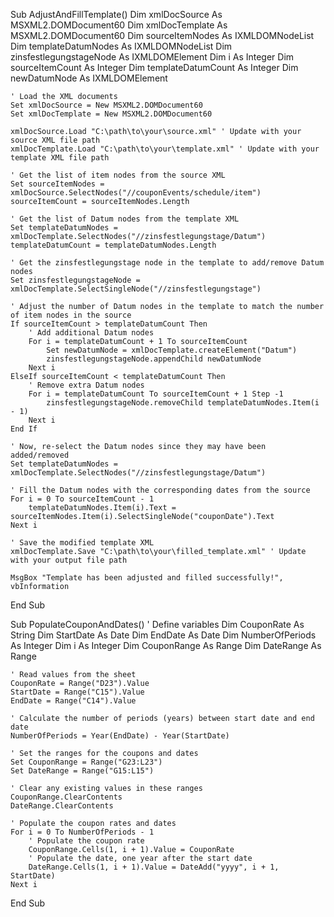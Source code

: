 Sub AdjustAndFillTemplate()
    Dim xmlDocSource As MSXML2.DOMDocument60
    Dim xmlDocTemplate As MSXML2.DOMDocument60
    Dim sourceItemNodes As IXMLDOMNodeList
    Dim templateDatumNodes As IXMLDOMNodeList
    Dim zinsfestlegungstageNode As IXMLDOMElement
    Dim i As Integer
    Dim sourceItemCount As Integer
    Dim templateDatumCount As Integer
    Dim newDatumNode As IXMLDOMElement
    
    ' Load the XML documents
    Set xmlDocSource = New MSXML2.DOMDocument60
    Set xmlDocTemplate = New MSXML2.DOMDocument60
    
    xmlDocSource.Load "C:\path\to\your\source.xml" ' Update with your source XML file path
    xmlDocTemplate.Load "C:\path\to\your\template.xml" ' Update with your template XML file path
    
    ' Get the list of item nodes from the source XML
    Set sourceItemNodes = xmlDocSource.SelectNodes("//couponEvents/schedule/item")
    sourceItemCount = sourceItemNodes.Length
    
    ' Get the list of Datum nodes from the template XML
    Set templateDatumNodes = xmlDocTemplate.SelectNodes("//zinsfestlegungstage/Datum")
    templateDatumCount = templateDatumNodes.Length
    
    ' Get the zinsfestlegungstage node in the template to add/remove Datum nodes
    Set zinsfestlegungstageNode = xmlDocTemplate.SelectSingleNode("//zinsfestlegungstage")
    
    ' Adjust the number of Datum nodes in the template to match the number of item nodes in the source
    If sourceItemCount > templateDatumCount Then
        ' Add additional Datum nodes
        For i = templateDatumCount + 1 To sourceItemCount
            Set newDatumNode = xmlDocTemplate.createElement("Datum")
            zinsfestlegungstageNode.appendChild newDatumNode
        Next i
    ElseIf sourceItemCount < templateDatumCount Then
        ' Remove extra Datum nodes
        For i = templateDatumCount To sourceItemCount + 1 Step -1
            zinsfestlegungstageNode.removeChild templateDatumNodes.Item(i - 1)
        Next i
    End If
    
    ' Now, re-select the Datum nodes since they may have been added/removed
    Set templateDatumNodes = xmlDocTemplate.SelectNodes("//zinsfestlegungstage/Datum")
    
    ' Fill the Datum nodes with the corresponding dates from the source
    For i = 0 To sourceItemCount - 1
        templateDatumNodes.Item(i).Text = sourceItemNodes.Item(i).SelectSingleNode("couponDate").Text
    Next i
    
    ' Save the modified template XML
    xmlDocTemplate.Save "C:\path\to\your\filled_template.xml" ' Update with your output file path
    
    MsgBox "Template has been adjusted and filled successfully!", vbInformation
End Sub











Sub PopulateCouponAndDates()
    ' Define variables
    Dim CouponRate As String
    Dim StartDate As Date
    Dim EndDate As Date
    Dim NumberOfPeriods As Integer
    Dim i As Integer
    Dim CouponRange As Range
    Dim DateRange As Range

    ' Read values from the sheet
    CouponRate = Range("D23").Value
    StartDate = Range("C15").Value
    EndDate = Range("C14").Value

    ' Calculate the number of periods (years) between start date and end date
    NumberOfPeriods = Year(EndDate) - Year(StartDate)

    ' Set the ranges for the coupons and dates
    Set CouponRange = Range("G23:L23")
    Set DateRange = Range("G15:L15")

    ' Clear any existing values in these ranges
    CouponRange.ClearContents
    DateRange.ClearContents

    ' Populate the coupon rates and dates
    For i = 0 To NumberOfPeriods - 1
        ' Populate the coupon rate
        CouponRange.Cells(1, i + 1).Value = CouponRate
        ' Populate the date, one year after the start date
        DateRange.Cells(1, i + 1).Value = DateAdd("yyyy", i + 1, StartDate)
    Next i
End Sub
